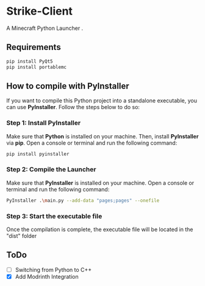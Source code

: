 # Strike-Client
A Minecraft Python Launcher .

## Requirements

```bash
pip install PyQt5
pip install portablemc
```

## How to compile with PyInstaller

If you want to compile this Python project into a standalone executable, you can use **PyInstaller**. Follow the steps below to do so:

### Step 1: Install PyInstaller
Make sure that **Python** is installed on your machine. Then, install **PyInstaller** via **pip**. Open a console or terminal and run the following command:

```bash
pip install pyinstaller
```

### Step 2: Compile the Launcher
Make sure that **PyInstaller** is installed on your machine. Open a console or terminal and run the following command:

```bash
PyInstaller .\main.py --add-data "pages;pages" --onefile
```

### Step 3: Start the executable file
Once the compilation is complete, the executable file will be located in the "dist" folder

## ToDo
- [ ] Switching from Python to C++
- [x] Add Modrinth Integration